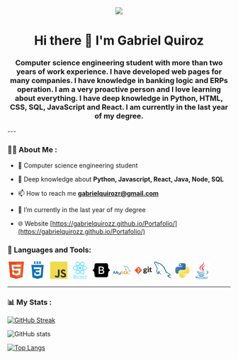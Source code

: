<div align="center">
  <img src="https://media.giphy.com/media/fwbZnTftCXVocKzfxR/giphy.gif">
  <h1>Hi there 👋 I'm Gabriel Quiroz</h1>
  <h3 align="center">Computer science engineering student with more than two years of work experience. I have developed web pages for many companies. I have knowledge in banking logic and ERPs operation. I am a very proactive person and I love learning about everything. I have deep knowledge in Python, HTML, CSS, SQL, JavaScript and React. I am currently in the last year of my degree.</h3>
</div> 
---

### 👨‍💻 About Me :

- 📝 Computer science engineering student

- 💬 Deep knowledge about **Python, Javascript, React, Java, Node, SQL**

- 📫 How to reach me **gabrielquirozr@gmail.com**

- 🌱 I’m currently in the last year of my degree

- 🌐 Website [https://gabrielquirozz.github.io/Portafolio/](https://gabrielquirozz.github.io/Portafolio/)

<div align="left">
    <h3>🔨 Languages and Tools:</h3>
    <div>
        <img src="https://github.com/devicons/devicon/blob/master/icons/html5/html5-original.svg" title="HTML5" alt="HTML" width="40" height="40"/>&nbsp;
        <img src="https://github.com/devicons/devicon/blob/master/icons/css3/css3-plain-wordmark.svg"  title="CSS3" alt="CSS" width="40" height="40"/>&nbsp;
        <img src="https://github.com/devicons/devicon/blob/master/icons/javascript/javascript-original.svg" title="JavaScript" alt="JavaScript" width="40" height="40"/>&nbsp;
        <img src="https://github.com/devicons/devicon/blob/master/icons/react/react-original-wordmark.svg" title="React" alt="React" width="40" height="40"/>&nbsp;
        <img src="https://github.com/devicons/devicon/blob/master/icons/bootstrap/bootstrap-plain.svg" title="Bootstrap" alt="Bootstrap" width="40" height="40"/>&nbsp;
        <img src="https://github.com/devicons/devicon/blob/master/icons/mysql/mysql-original-wordmark.svg" title="MySQL"  alt="MySQL" width="40" height="40"/>&nbsp;
        <img src="https://github.com/devicons/devicon/blob/master/icons/git/git-original-wordmark.svg" title="Git" **alt="Git" width="40" height="40"/>
        <img src="https://github.com/devicons/devicon/blob/master/icons/mysql/mysql-plain.svg" title="Git" **alt="Git" width="40" height="40"/>
        <img src="https://github.com/devicons/devicon/blob/master/icons/python/python-original.svg" title="Git" **alt="Git" width="40" height="40"/>
      <img src="https://github.com/devicons/devicon/blob/master/icons/java/java-original.svg" title="Git" **alt="Git" width="40" height="40"/>
      </div>
</div>

---

### 📊 My Stats :

[![GitHub Streak](http://github-readme-streak-stats.herokuapp.com?user=gabrielquirozz&theme=onedark)](https://git.io/streak-stats)

![GitHub stats](https://github-readme-stats.vercel.app/api?username=gabrielquirozz&show_icons=true&theme=radical)

[![Top Langs](https://github-readme-stats.vercel.app/api/top-langs/?username=gabrielquirozz&theme=tokyonight)](https://github.com/anuraghazra/github-readme-stats)

